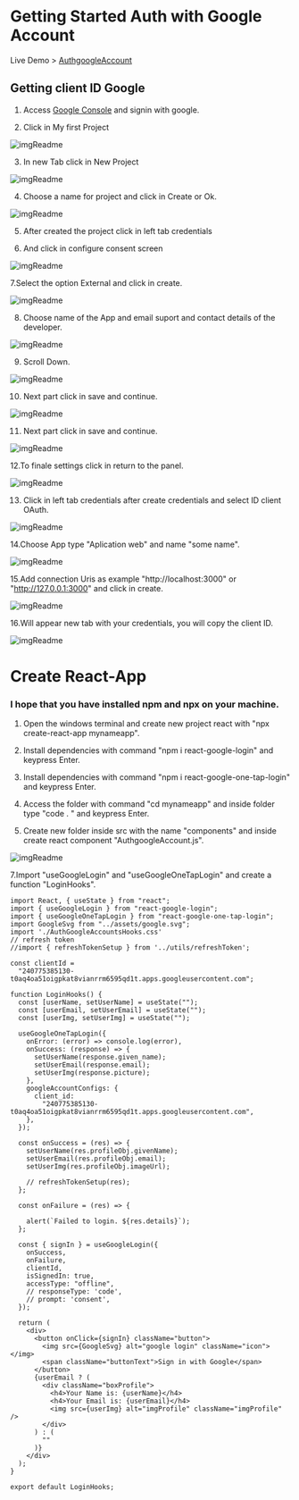 # Getting Started Auth with Google Account
Live Demo > [AuthgoogleAccount](https://raultocantins.github.io/AuthgoogleAccount/)





## Getting client ID Google

1. Access [Google Console](console.developers.google.com) and signin with google.

2. Click in My first Project

![imgReadme](https://github.com/raultocantins/AuthgoogleAccount/blob/master/src/assets/1.png)

3. In new Tab click in New Project

![imgReadme](https://github.com/raultocantins/AuthgoogleAccount/blob/master/src/assets/2.png)

4. Choose a name for project and click in Create or Ok.

![imgReadme](https://github.com/raultocantins/AuthgoogleAccount/blob/master/src/assets/3.png)

5. After created the project click in left tab credentials

6. And click in configure consent screen

![imgReadme](https://github.com/raultocantins/AuthgoogleAccount/blob/master/src/assets/4.png)

7.Select the option External and click in create.

![imgReadme](https://github.com/raultocantins/AuthgoogleAccount/blob/master/src/assets/5.png)

8. Choose name of the App and email suport and contact details of the developer.

![imgReadme](https://github.com/raultocantins/AuthgoogleAccount/blob/master/src/assets/6.png)
 
9. Scroll Down.

![imgReadme](https://github.com/raultocantins/AuthgoogleAccount/blob/master/src/assets/6-2.png)

10. Next part click in save and continue.

![imgReadme](https://github.com/raultocantins/AuthgoogleAccount/blob/master/src/assets/7.png)

11. Next part click in save and continue.

![imgReadme](https://github.com/raultocantins/AuthgoogleAccount/blob/master/src/assets/8.png)

12.To finale settings click in return to the panel.

![imgReadme](https://github.com/raultocantins/AuthgoogleAccount/blob/master/src/assets/9.png)

13. Click in left tab credentials after create credentials and select ID client OAuth.

![imgReadme](https://github.com/raultocantins/AuthgoogleAccount/blob/master/src/assets/10.png)

14.Choose App type "Aplication web" and name "some name".

![imgReadme](https://github.com/raultocantins/AuthgoogleAccount/blob/master/src/assets/11.png)

15.Add connection Uris as example "http://localhost:3000" or "http://127.0.0.1:3000" and click in create.

![imgReadme](https://github.com/raultocantins/AuthgoogleAccount/blob/master/src/assets/12.png)

16.Will appear new tab with your credentials, you will copy the client ID.

![imgReadme](https://github.com/raultocantins/AuthgoogleAccount/blob/master/src/assets/finish.png)



# Create React-App

### I hope that you have installed npm and npx on your machine. 

1. Open the windows terminal and create new project react with "npx create-react-app mynameapp".
 
3. Install dependencies with command "npm i react-google-login" and keypress Enter.

4. Install dependencies with command "npm i react-google-one-tap-login" and keypress Enter.

5. Access the folder with command "cd mynameapp" and inside folder type "code . " and keypress Enter.


6. Create new folder inside src with the name "components" and inside create react component "AuthgoogleAccount.js".


![imgReadme](https://github.com/raultocantins/AuthgoogleAccount/blob/master/src/assets/react1.png)

7.Import "useGoogleLogin" and "useGoogleOneTapLogin" and create a function "LoginHooks".

```
import React, { useState } from "react";
import { useGoogleLogin } from "react-google-login";
import { useGoogleOneTapLogin } from "react-google-one-tap-login";
import GoogleSvg from "../assets/google.svg";
import './AuthGoogleAccountsHooks.css'
// refresh token
//import { refreshTokenSetup } from '../utils/refreshToken';

const clientId =
  "240775385130-t0aq4oa51oigpkat8vianrrm6595qd1t.apps.googleusercontent.com";

function LoginHooks() {
  const [userName, setUserName] = useState("");
  const [userEmail, setUserEmail] = useState("");
  const [userImg, setUserImg] = useState("");

  useGoogleOneTapLogin({
    onError: (error) => console.log(error),
    onSuccess: (response) => {
      setUserName(response.given_name);
      setUserEmail(response.email);
      setUserImg(response.picture);
    },
    googleAccountConfigs: {
      client_id:
        "240775385130-t0aq4oa51oigpkat8vianrrm6595qd1t.apps.googleusercontent.com",
    },
  });

  const onSuccess = (res) => {
    setUserName(res.profileObj.givenName);
    setUserEmail(res.profileObj.email);
    setUserImg(res.profileObj.imageUrl);

    // refreshTokenSetup(res);
  };

  const onFailure = (res) => {
  
    alert(`Failed to login. ${res.details}`);
  };

  const { signIn } = useGoogleLogin({
    onSuccess,
    onFailure,
    clientId,
    isSignedIn: true,
    accessType: "offline",
    // responseType: 'code',
    // prompt: 'consent',
  });

  return (
    <div>
      <button onClick={signIn} className="button">
        <img src={GoogleSvg} alt="google login" className="icon"></img>
        <span className="buttonText">Sign in with Google</span>
      </button>
      {userEmail ? (
        <div className="boxProfile">
          <h4>Your Name is: {userName}</h4>
          <h4>Your Email is: {userEmail}</h4>
          <img src={userImg} alt="imgProfile" className="imgProfile" />
        </div>
      ) : (
        ""
      )}
    </div>
  );
}

export default LoginHooks;
```












